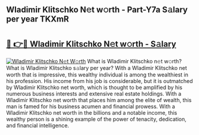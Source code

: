 ## Wladimir Klitschko N𝚎t w𝚘rth - Part-Y7a S𝚊lary per year TKXmR

# <h2><a href="http://gc00sx.nevu.top/?p=Wladimir+Klitschko">🔗 👉🔴 Wladimir Klitschko N𝚎t w𝚘rth - S𝚊lary</a></h2>

[![Wladimir Klitschko N𝚎t W𝚘rth](https://i.imgur.com/Oavwk0R.jpeg)](http://gc00sx.nevu.top/?p=Wladimir+Klitschko)
What is Wladimir Klitschko n𝚎t w𝚘rth? What is Wladimir Klitschko s𝚊lary per year?
With a Wladimir Klitschko net worth that is impressive, this wealthy individual is among the wealthiest in his profession. His income from his job is considerable, but it is outmatched by Wladimir Klitschko net worth, which is thought to be amplified by his numerous business interests and extensive real estate holdings. With a Wladimir Klitschko net worth that places him among the elite of wealth, this man is famed for his business acumen and financial prowess. With a Wladimir Klitschko net worth in the billions and a notable income, this wealthy person is a shining example of the power of tenacity, dedication, and financial intelligence.
